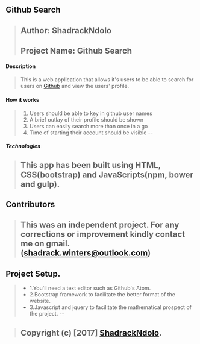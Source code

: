 ## Github Search 
>Author: ShadrackNdolo
> --
>Project Name: Github Search
> --

#### Description
>This is a web application that allows it's users to be able to search for users on [Github](https://github.com/) and view the users' profile.

#### How it works
>1. Users should be able to key in github user names
>2. A brief outlay of their profile should be shown
>3. Users can easily search more than once in a go
>4. Time of starting their account should be visible
> --
##### Technologies

>This app has been built using HTML, CSS(bootstrap) and JavaScripts(npm, bower and gulp).
>--

## Contributors
>This was an independent project. For any corrections or improvement kindly contact me on gmail.(shadrack.winters@outlook.com)
>--
## Project Setup.
>* 1.You'll need a text editor such as Github's Atom. 
>* 2.Bootstrap framework to facilitate the better format of the website. 
>* 3.Javascript and jquery to facilitate the mathematical prospect of the project.
>--

>Copyright (c) [2017] [ShadrackNdolo](https://ShadrackNdolo.github.io/).
>--
